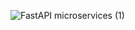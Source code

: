 ![FastAPI microservices (1)](https://github.com/waldemarX/sample-FastAPI-app/assets/145784290/cc6622ee-f14b-4708-a490-e6c9f93c4ed5)
